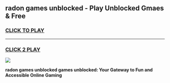 
## radon games unblocked - Play Unblocked Gmaes & Free
<h3>
<a href="https://premium.freeplayer.one?title=radon_games_unblocked&ref=19F">CLICK TO PLAY</a></h3>
<hr>

<h3>
<a href="https://premium.freeplayer.one?title=radon_games_unblocked&ref=19F">CLICK 2 PLAY</a>
  
</h3>

<a href="https://premium.freeplayer.one?title=radon_games_unblocked&ref=19F/"><img src="https://clearcache.store/games.png"></a>


**radon games unblocked games unblocked: Your Gateway to Fun and Accessible Online Gaming**
